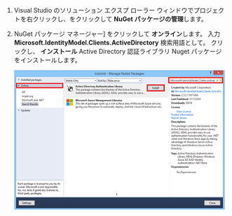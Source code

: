 1. Visual Studio のソリューション エクスプ ローラー ウィンドウでプロジェクトを右クリックし、をクリックして **NuGet パッケージの管理**します。

2. NuGet パッケージ マネージャー] をクリックして **オンライン**します。 入力 **Microsoft.IdentityModel.Clients.ActiveDirectory** 検索用語として。 クリックし、 **インストール** Active Directory 認証ライブラリ Nuget パッケージをインストールします。 

   ![](./media/mobile-services-dotnet-adal-install-nuget/mobile-services-adal-nuget-package.png)

